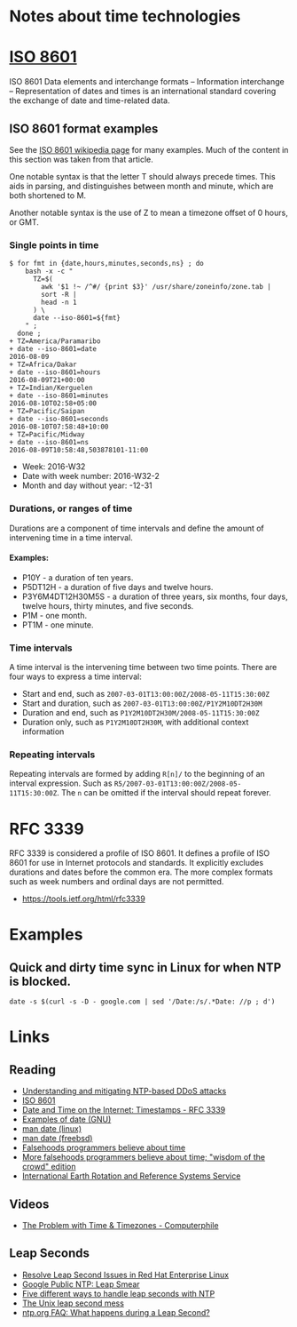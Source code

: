 # Notes about time technologies

# [ISO 8601](https://en.wikipedia.org/wiki/ISO_8601)

ISO 8601 Data elements and interchange formats – Information interchange – Representation of dates and times is an international standard covering the exchange of date and time-related data.

## ISO 8601 format examples

See the [ISO 8601 wikipedia page](https://en.wikipedia.org/wiki/ISO_8601) for many examples. Much of the content in this section was taken from that article.

One notable syntax is that the letter T should always precede times. This aids in parsing, and distinguishes between month and minute, which are both shortened to M.

Another notable syntax is the use of Z to mean a timezone offset of 0 hours, or GMT.

### Single points in time

```
$ for fmt in {date,hours,minutes,seconds,ns} ; do
    bash -x -c "
      TZ=$(
        awk '$1 !~ /^#/ {print $3}' /usr/share/zoneinfo/zone.tab |
        sort -R |
        head -n 1
      ) \
      date --iso-8601=${fmt}
    " ;
  done ;
+ TZ=America/Paramaribo
+ date --iso-8601=date
2016-08-09
+ TZ=Africa/Dakar
+ date --iso-8601=hours
2016-08-09T21+00:00
+ TZ=Indian/Kerguelen
+ date --iso-8601=minutes
2016-08-10T02:58+05:00
+ TZ=Pacific/Saipan
+ date --iso-8601=seconds
2016-08-10T07:58:48+10:00
+ TZ=Pacific/Midway
+ date --iso-8601=ns
2016-08-09T10:58:48,503878101-11:00
```

- Week: 2016-W32
- Date with week number: 2016-W32-2
- Month and day without year: -12-31

### Durations, or ranges of time

Durations are a component of time intervals and define the amount of intervening time in a time interval.

#### Examples:

- P10Y - a duration of ten years.
- P5DT12H - a duration of five days and twelve hours.
- P3Y6M4DT12H30M5S - a duration of three years, six months, four days, twelve hours, thirty minutes, and five seconds.
- P1M - one month.
- PT1M - one minute.

### Time intervals

A time interval is the intervening time between two time points. There are four ways to express a time interval:

- Start and end, such as `2007-03-01T13:00:00Z/2008-05-11T15:30:00Z`
- Start and duration, such as `2007-03-01T13:00:00Z/P1Y2M10DT2H30M`
- Duration and end, such as `P1Y2M10DT2H30M/2008-05-11T15:30:00Z`
- Duration only, such as `P1Y2M10DT2H30M`, with additional context information

### Repeating intervals

Repeating intervals are formed by adding `R[n]/` to the beginning of an interval expression. Such as `R5/2007-03-01T13:00:00Z/2008-05-11T15:30:00Z`. The `n` can be omitted if the interval should repeat forever.

# RFC 3339

RFC 3339 is considered a profile of ISO 8601\. It defines a profile of ISO 8601 for use in Internet protocols and standards. It explicitly excludes durations and dates before the common era. The more complex formats such as week numbers and ordinal days are not permitted.

- <https://tools.ietf.org/html/rfc3339>

# Examples

## Quick and dirty time sync in Linux for when NTP is blocked.

```
date -s $(curl -s -D - google.com | sed '/Date:/s/.*Date: //p ; d')
```

# Links

## Reading

- [Understanding and mitigating NTP-based DDoS attacks](https://blog.cloudflare.com/understanding-and-mitigating-ntp-based-ddos-attacks/)
- [ISO 8601](https://en.wikipedia.org/wiki/ISO_8601)
- [Date and Time on the Internet: Timestamps - RFC 3339](https://tools.ietf.org/html/rfc3339)
- [Examples of date (GNU)](https://www.gnu.org/software/coreutils/manual/html_node/Examples-of-date.html)
- [man date (linux)](http://man7.org/linux/man-pages/man1/date.1.html)
- [man date (freebsd)](http://www.freebsd.org/cgi/man.cgi?date)
- [Falsehoods programmers believe about time](http://infiniteundo.com/post/25326999628/falsehoods-programmers-believe-about-time)
- [More falsehoods programmers believe about time; "wisdom of the crowd" edition](http://infiniteundo.com/post/25509354022/more-falsehoods-programmers-believe-about-time)
- [International Earth Rotation and Reference Systems Service](https://www.iers.org)

## Videos

- [The Problem with Time & Timezones - Computerphile](https://www.youtube.com/watch?v=-5wpm-gesOY)

## Leap Seconds

- [Resolve Leap Second Issues in Red Hat Enterprise Linux](https://access.redhat.com/articles/15145)
- [Google Public NTP: Leap Smear](https://developers.google.com/time/smear)
- [Five different ways to handle leap seconds with NTP](https://developers.redhat.com/blog/2015/06/01/five-different-ways-handle-leap-seconds-ntp/)
- [The Unix leap second mess](http://www.madore.org/~david/computers/unix-leap-seconds.html)
- [ntp.org FAQ: What happens during a Leap Second?](http://www.ntp.org/ntpfaq/NTP-s-algo-real.htm#AEN2499)
